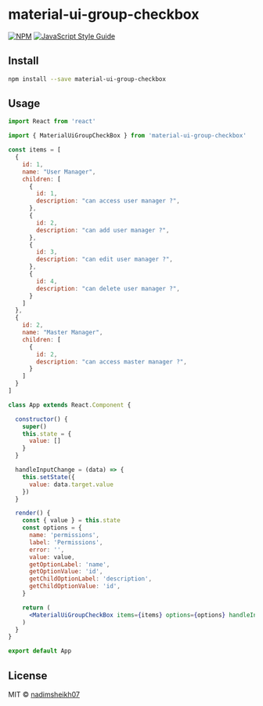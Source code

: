 # material-ui-group-checkbox

[![NPM](https://img.shields.io/npm/v/material-ui-group-checkbox.svg)](https://www.npmjs.com/package/material-ui-group-checkbox) [![JavaScript Style Guide](https://img.shields.io/badge/code_style-standard-brightgreen.svg)](https://standardjs.com)

## Install

```bash
npm install --save material-ui-group-checkbox
```

## Usage

```jsx
import React from 'react'

import { MaterialUiGroupCheckBox } from 'material-ui-group-checkbox'

const items = [
  {
    id: 1,
    name: "User Manager",
    children: [
      {
        id: 1,
        description: "can access user manager ?",
      },
      {
        id: 2,
        description: "can add user manager ?",
      },
      {
        id: 3,
        description: "can edit user manager ?",
      },
      {
        id: 4,
        description: "can delete user manager ?",
      }
    ]
  },
  {
    id: 2,
    name: "Master Manager",
    children: [
      {
        id: 2,
        description: "can access master manager ?",
      }
    ]
  }
]

class App extends React.Component {

  constructor() {
    super()
    this.state = {
      value: []
    }
  }

  handleInputChange = (data) => {
    this.setState({
      value: data.target.value
    })
  }

  render() {
    const { value } = this.state
    const options = {
      name: 'permissions',
      label: 'Permissions',
      error: '',
      value: value,
      getOptionLabel: 'name',
      getOptionValue: 'id',
      getChildOptionLabel: 'description',
      getChildOptionValue: 'id',
    }

    return (
      <MaterialUiGroupCheckBox items={items} options={options} handleInputChange={this.handleInputChange} />
    )
  }
}

export default App

```

## License

MIT © [nadimsheikh07](https://github.com/nadimsheikh07)
